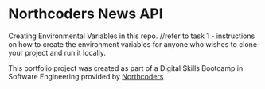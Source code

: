 # Northcoders News API

Creating Environmental Variables in this repo.
//refer to task 1 - instructions on how to create the environment variables for anyone who wishes to clone your project and run it locally.

This portfolio project was created as part of a Digital Skills Bootcamp in Software Engineering provided by [Northcoders](https://northcoders.com/)
